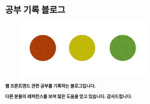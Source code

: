 
# 공부 기록 블로그  

<center><img src="/img/logo2.png" width = 80%  height=80%></center>


__웹 프론트엔드 관련 공부를 기록하는 블로그입니다.__

__다른 분들의 레퍼런스를 보며 많은 도움을 얻고 있습니다. 감사드립니다.__

